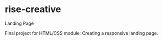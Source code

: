 # rise-creative
Landing Page

Final project for HTML/CSS module: Creating a responsive landing page.
